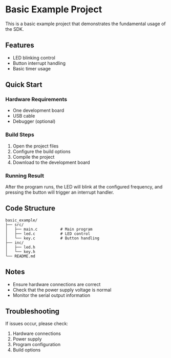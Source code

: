 # Basic Example Project

This is a basic example project that demonstrates the fundamental usage of the SDK.

## Features

* LED blinking control
* Button interrupt handling
* Basic timer usage

## Quick Start

### Hardware Requirements

* One development board
* USB cable
* Debugger (optional)

### Build Steps

1. Open the project files
2. Configure the build options
3. Compile the project
4. Download to the development board

### Running Result

After the program runs, the LED will blink at the configured frequency, and pressing the button will trigger an interrupt handler.

## Code Structure

```
basic_example/
├── src/
│   ├── main.c          # Main program
│   ├── led.c           # LED control
│   └── key.c           # Button handling
├── inc/
│   ├── led.h
│   └── key.h
└── README.md
```

## Notes

* Ensure hardware connections are correct
* Check that the power supply voltage is normal
* Monitor the serial output information

## Troubleshooting

If issues occur, please check:

1. Hardware connections
2. Power supply
3. Program configuration
4. Build options